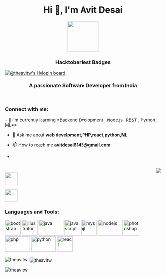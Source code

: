 <h1 align="center" backgroundcolor="blue">Hi 👋, I'm Avit Desai</h1>
 <div align="center" width = "100" heigth ="100"><img src = "https://komarev.com/ghpvc/?username=theavitw"  heigth ="100" width = "100"/>
  <h3 align="center"> Hacktoberfest Badges </h3>

</div>

[![@theavitw's Holopin board](https://holopin.me/theavitw)](https://holopin.io/@theavitw)
<h3 align="center">A passionate Software Developer from India</h3>

<br /> 
<h3 align="left">Connect with me:</h3>
- 🌱 I’m currently learning *Backend Dvelopment , Node.js , REST , Python , ML**

- 💬 Ask me about **web develpment,PHP,react,python,ML**

- 📫 How to reach me **avitdesai6145@gmail.com**
- 
<br />   <img src="https://camo.githubusercontent.com/2309797487e5e969659a3b545c96151807b04120a9cc2985f632ec94ba00c9f3/68747470733a2f2f6d656469612e67697068792e636f6d2f6d656469612f53576f536b4e36447854737a71494b4571762f67697068792e676966" align="right"></img>
 
<p align="left">
<a href="https://twitter.com/Shah_Avit" target="blank" rel="noreferrer"><img align="center" src="https://cdn4.iconfinder.com/data/icons/social-media-icons-the-circle-set/48/twitter_circle-512.png"  height="40" width="40" /></a>

<a href="https://twitter.com/Shah_Avit" target="blank"><img align="center" src="https://cdn-icons-png.flaticon.com/512/174/174857.png" height="40" width="40" /></a>
</p>

<h3 align="left">Languages and Tools:</h3>
<p align="left"> <a href="https://getbootstrap.com" target="_blank" rel="noreferrer"> 
  <img  src="https://upload.wikimedia.org/wikipedia/commons/thumb/b/b2/Bootstrap_logo.svg/1200px-Bootstrap_logo.svg.png" alt="bootstrap" width="50" height="50"/> </a> <a href="https://www.adobe.com/in/products/illustrator.html" target="_blank" rel="noreferrer"> 
    <img  src="https://upload.wikimedia.org/wikipedia/commons/thumb/f/fb/Adobe_Illustrator_CC_icon.svg/2101px-Adobe_Illustrator_CC_icon.svg.png" alt="illustrator" width="50" height="50"/> </a> <a href="https://www.java.com" target="_blank" rel="noreferrer"> <img src="https://static.vecteezy.com/system/resources/previews/020/111/553/original/java-editorial-logo-free-download-free-vector.jpg" alt="java" width="80" height="50"/> </a> <a href="https://developer.mozilla.org/en-US/docs/Web/JavaScript" target="_blank" rel="noreferrer"> <img src="https://upload.wikimedia.org/wikipedia/commons/thumb/9/99/Unofficial_JavaScript_logo_2.svg/512px-Unofficial_JavaScript_logo_2.svg.png" alt="javascript" width="50" height="50"/> <a href="https://www.mysql.com/" target="_blank" rel="noreferrer"> <img src="https://d1.awsstatic.com/asset-repository/products/amazon-rds/1024px-MySQL.ff87215b43fd7292af172e2a5d9b844217262571.png" alt="mysql" width="50" height="50"/> </a> <a href="https://nodejs.org" target="_blank" rel="noreferrer"> <img src="https://litslink.com/wp-content/uploads/2020/12/node.js-logo-image.png" alt="nodejs" width="80" height="50"/> </a> <a href="https://www.photoshop.com/en" target="_blank" rel="noreferrer"> <img src="https://upload.wikimedia.org/wikipedia/commons/thumb/a/af/Adobe_Photoshop_CC_icon.svg/1200px-Adobe_Photoshop_CC_icon.svg.png" alt="photoshop" width="50" height="50"/> </a> <a href="https://www.php.net" target="_blank" rel="noreferrer"> <img src="https://techhubsolutions.in/wp-content/uploads/2020/05/php.png" alt="php" width="80" height="50"/> </a> <a href="https://www.python.org" target="_blank" rel="noreferrer"> <img src="https://logos-world.net/wp-content/uploads/2021/10/Python-Logo.png" alt="python" width="80" height="50"/> </a> <a href="https://reactjs.org/" target="_blank" rel="noreferrer"> <img src="https://upload.wikimedia.org/wikipedia/commons/thumb/a/a7/React-icon.svg/1200px-React-icon.svg.png" alt="react" width="50" height="50"/> </a>

<p><img align="left" src="https://github-readme-stats.vercel.app/api/top-langs?username=theavitw&show_icons=true&locale=en&layout=compact" alt="theavitw" /></p>

<p>&nbsp;<img align="center" src="https://github-readme-stats.vercel.app/api?username=theavitw&show_icons=true&locale=en" alt="theavitw" /></p>

<p><img align="center" src="https://github-readme-streak-stats.herokuapp.com/?user=theavitw&" alt="theavitw" /></p>
